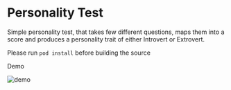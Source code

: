 # Personality Test

Simple personality test, that takes few different questions, maps them into a score and produces a personality trait of either Introvert or Extrovert.

Please run <code>pod install</code> before building the source

Demo

![demo](https://user-images.githubusercontent.com/5095344/179623293-de8abb7e-1f12-4d9f-b782-dd2aafa65c07.gif)
